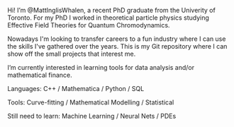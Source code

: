 Hi! I’m @MattInglisWhalen, a recent PhD graduate from the Univerity of Toronto. For my PhD I worked in theoretical particle physics studying Effective Field Theories for Quantum Chromodynamics.

Nowadays I'm looking to transfer careers to a fun industry where I can use the skills I've gathered over the years. This is my Git repository where I can show off the small projects that interest me.

I’m currently interested in learning tools for data analysis and/or mathematical finance.

Languages: C++ / Mathematica / Python / SQL 

Tools: Curve-fitting / Mathematical Modelling / Statistical 

Still need to learn: Machine Learning / Neural Nets / PDEs

<!---
This is a comment
--->
